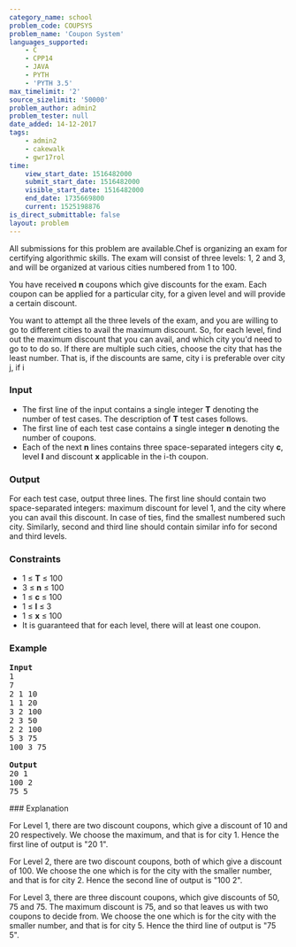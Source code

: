 ```yaml
---
category_name: school
problem_code: COUPSYS
problem_name: 'Coupon System'
languages_supported:
    - C
    - CPP14
    - JAVA
    - PYTH
    - 'PYTH 3.5'
max_timelimit: '2'
source_sizelimit: '50000'
problem_author: admin2
problem_tester: null
date_added: 14-12-2017
tags:
    - admin2
    - cakewalk
    - gwr17rol
time:
    view_start_date: 1516482000
    submit_start_date: 1516482000
    visible_start_date: 1516482000
    end_date: 1735669800
    current: 1525198876
is_direct_submittable: false
layout: problem
---
```

All submissions for this problem are available.Chef is organizing an exam for certifying algorithmic skills. The exam will consist of three levels: 1, 2 and 3, and will be organized at various cities numbered from 1 to 100.

You have received **n** coupons which give discounts for the exam. Each coupon can be applied for a particular city, for a given level and will provide a certain discount.

You want to attempt all the three levels of the exam, and you are willing to go to different cities to avail the maximum discount. So, for each level, find out the maximum discount that you can avail, and which city you'd need to go to to do so. If there are multiple such cities, choose the city that has the least number. That is, if the discounts are same, city i is preferable over city j, if i

### Input

- The first line of the input contains a single integer **T** denoting the number of test cases. The description of **T** test cases follows.
- The first line of each test case contains a single integer **n** denoting the number of coupons.
- Each of the next **n** lines contains three space-separated integers city **c**, level **l** and discount **x** applicable in the i-th coupon.

### Output

For each test case, output three lines. The first line should contain two space-separated integers: maximum discount for level 1, and the city where you can avail this discount. In case of ties, find the smallest numbered such city. Similarly, second and third line should contain similar info for second and third levels.

### Constraints

- 1 ≤ **T** ≤ 100
- 3 ≤ **n** ≤ 100
- 1 ≤ **c** ≤ 100
- 1 ≤ **l** ≤ 3
- 1 ≤ **x** ≤ 100
- It is guaranteed that for each level, there will at least one coupon.

### Example

<pre>
<b>Input</b>
1
7
2 1 10
1 1 20
3 2 100
2 3 50
2 2 100
5 3 75
100 3 75

<b>Output</b>
20 1
100 2
75 5
</pre>### Explanation

For Level 1, there are two discount coupons, which give a discount of 10 and 20 respectively. We choose the maximum, and that is for city 1. Hence the first line of output is "20 1".

For Level 2, there are two discount coupons, both of which give a discount of 100. We choose the one which is for the city with the smaller number, and that is for city 2. Hence the second line of output is "100 2".

For Level 3, there are three discount coupons, which give discounts of 50, 75 and 75. The maximum discount is 75, and so that leaves us with two coupons to decide from. We choose the one which is for the city with the smaller number, and that is for city 5. Hence the third line of output is "75 5".
